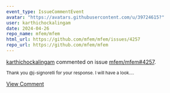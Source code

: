 ```yaml
---
event_type: IssueCommentEvent
avatar: "https://avatars.githubusercontent.com/u/39724615?"
user: karthichockalingam
date: 2024-04-26
repo_name: mfem/mfem
html_url: https://github.com/mfem/mfem/issues/4257
repo_url: https://github.com/mfem/mfem
---
```


<a href='https://github.com/karthichockalingam' target='_blank'>karthichockalingam</a> commented on issue <a href='https://github.com/mfem/mfem/issues/4257' target='_blank'>mfem/mfem#4257</a>.

<small>Thank you @j-signorelli for your response. I will have a look....</small>

<a href='https://github.com/mfem/mfem/issues/4257' target='_blank'>View Comment</a>